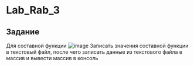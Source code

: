 # Lab_Rab_3
## Задание
Для составной функции ![image](./Screenshot)
Записать значения составной функции в текстовый файл, после чего записать данные из текстового файла в массив и вывести массив в консоль
